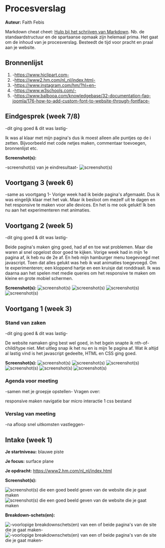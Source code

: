 # Procesverslag
**Auteur:** Faith Febis

Markdown cheat cheet: [Hulp bij het schrijven van Markdown](https://github.com/adam-p/markdown-here/wiki/Markdown-Cheatsheet). Nb. de standaardstructuur en de spartaanse opmaak zijn helemaal prima. Het gaat om de inhoud van je procesverslag. Besteedt de tijd voor pracht en praal aan je website.



## Bronnenlijst
1. -https://www.hiclipart.com-
2. -https://www2.hm.com/nl_nl/index.html-
3. -https://www.instagram.com/hm/?hl=en-
4. -https://www.w3schools.com/-
5. -https://www.balbooa.com/knowledgebase/32-documentation-faq-joomla/176-how-to-add-custom-font-to-website-through-fontface-


## Eindgesprek (week 7/8)

-dit ging goed & dit was lastig-

Ik was al klaar met mijn pagina's dus ik moest alleen alle puntjes op de i zetten. Bijvoorbeeld met code netjes maken, commentaar toevoegen, bronnenlijst etc.


**Screenshot(s):**

-screenshot(s) van je eindresultaat-
![screenshot(s) ](images/responsive.png)


## Voortgang 3 (week 6)

-same as voortgang 1-
Vorige week had ik beide pagina's afgemaakt. Dus ik was eingelijk klaar met het vak. Maar ik besloot om mezelf uit te dagen en het responsive te maken voor alle devices. En het is me ook gelukt!
Ik ben nu aan het experimenteren met animaties.


## Voortgang 2 (week 5)

-dit ging goed & dit was lastig-

Beide pagina's maken ging goed, had af en toe wat problemen. Maar die waren al snel opgelost door goed te kijken. Vorige week had in mijn 1e pagina af, ik heb nu de 2e af. En heb mijn hamburger menu toegevoegd met javascript. Toen dat alles gelukt was heb ik wat animaties toegevoegd. Om te experimenteren; een kloppend hartje en een kruisje dat ronddraait. 
Ik was daarna aan het spelen met medie queries om het responsive te maken om kleine en grote mobiel schermen.


**Screenshot(s):**
 ![screenshot(s) ](images/voortgang2.pagina1.jpg)
![screenshot(s) ](images/voortgang2.pagina2.jpg)
![screenshot(s) ](images/voortgang2.animatie.hartje.gif)
![screenshot(s) ](images/voortgang2.animatie.kruisje.gif)



## Voortgang 1 (week 3)

### Stand van zaken

-dit ging goed & dit was lastig-

De website namaken ging best wel goed, in het bgein snapte ik nth-of-child/type niet. Met uitleg snap ik het nu en is mijn 1e pagina af. 
Wat ik altijd al lastig vind is het javascript gedeelte, HTML en CSS ging goed.

**Screenshot(s):**
![screenshot(s) ](images/voortgang1.screenshot1.png)
![screenshot(s) ](images/voortgang1.screenshot2.png)
![screenshot(s) ](images/voortgang1.screenshot3.png)
![screenshot(s) ](images/voortgang1.screenshot4.png)
![screenshot(s) ](images/voortgang1.screenshot5.png)
![screenshot(s) ](images/voortgang1.screenshot6.png)

### Agenda voor meeting

-samen met je groepje opstellen-
Vragen over:

responsive maken
navigatie bar
micro interactie
1 css bestand


### Verslag van meeting

-na afloop snel uitkomsten vastleggen-



## Intake (week 1)

**Je startniveau:** blauwe piste

**Je focus:** surface plane

**Je opdracht:** https://www2.hm.com/nl_nl/index.html

**Screenshot(s):**

![screenshot(s) die een goed beeld geven van de website die je gaat maken](images/screenshotHenm.jpg)
![screenshot(s) die een goed beeld geven van de website die je gaat maken](images/screenshotHenm1.jpg)

**Breakdown-schets(en):**

![-voorlopige breakdownschets(en) van een of beide pagina's van de site die je gaat maken-](images/breakdown.henm-01.svg)
![-voorlopige breakdownschets(en) van een of beide pagina's van de site die je gaat maken-](images/breakdown.henm-02.svg)

